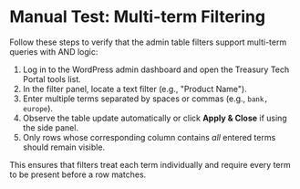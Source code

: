 # Manual Test: Multi-term Filtering

Follow these steps to verify that the admin table filters support multi-term queries with AND logic:

1. Log in to the WordPress admin dashboard and open the Treasury Tech Portal tools list.
2. In the filter panel, locate a text filter (e.g., "Product Name").
3. Enter multiple terms separated by spaces or commas (e.g., `bank, europe`).
4. Observe the table update automatically or click **Apply & Close** if using the side panel.
5. Only rows whose corresponding column contains *all* entered terms should remain visible.

This ensures that filters treat each term individually and require every term to be present before a row matches.
